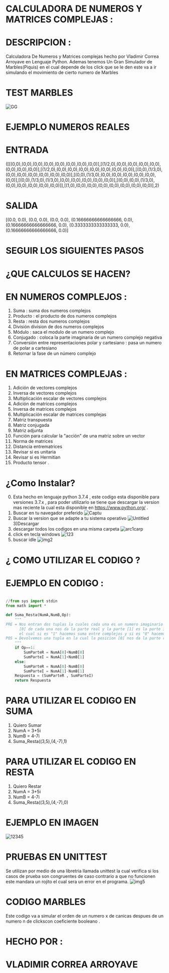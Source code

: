 # CALCULADORA DE NUMEROS Y MATRICES COMPLEJAS :

#   DESCRIPCION :

Calculadora De Numeros y Matrices complejas hecho por Vladimir Correa Arroyave en Lenguaje Python.
Ademas tenemos Un Gran Simulador de Marbles(Piquis) en el cual depende de los click que se le den este va a ir simulando el movimiento de cierto numero de Marbles

# TEST MARBLES
![GG](https://user-images.githubusercontent.com/54039061/67326166-c57f9a00-f4db-11e9-96d3-357c62c300b5.PNG)

# EJEMPLO NUMEROS REALES
# ENTRADA
([[(0,0),(0,0),(0,0),(0,0),(0,0),(0,0),(0,0),(0,0)],[(1/2,0),(0,0),(0,0),(0,0),(0,0),(0,0),(0,0),(0,0)],[(1/2,0),(0,0),(0,0),(0,0),(0,0),(0,0),(0,0),(0,0)],[(0,0),(1/3,0),(0,0),(0,0),(0,0),(0,0),(0,0),(0,0)],[(0,0),(1/3,0),(0,0),(0,0),(0,0),(0,0),(0,0),(0,0)],[(0,0),(1/3,0),(1/3,0),(0,0),(0,0),(0,0),(0,0),(0,0)],[(0,0),(0,0),(1/3,0),(0,0),(0,0),(0,0),(0,0),(0,0)]],[(1,0),(0,0),(0,0),(0,0),(0,0),(0,0),(0,0),(0,0)],2)

# SALIDA
[(0.0, 0.0), (0.0, 0.0), (0.0, 0.0), (0.16666666666666666, 0.0), (0.16666666666666666, 0.0), (0.3333333333333333, 0.0), (0.16666666666666666, 0.0)]

# SEGUIR LOS SIGUIENTES PASOS

#   ¿QUE CALCULOS SE HACEN?

# EN NUMEROS COMPLEJOS :

1) Suma : suma dos numeros complejos
2) Producto : el producto de dos numeros complejos
3) Resta : resta dos numeros complejos
4) División division de dos numeros complejos
5) Módulo : saca el modulo de un numero complejo
6) Conjugado : coloca la parte imaginaria de un numero complejo negativa
7) Conversión entre representaciones polar y cartesiano : pasa un numero de polar a cartesiano
8) Retornar la fase de un número complejo 

# EN MATRICES COMPLEJAS :

1) Adición de vectores complejos 
2) Inversa de vectores complejos 
3) Multiplicación escalar de vectores complejos 
4) Adición de matrices complejos 
5) Inversa de matrices complejos 
6) Multiplicación escalar de matrices complejas 
7) Matriz transpuesta 
8) Matriz conjugada 
9) Matriz adjunta 
10) Función para calcular la "acción" de una matriz sobre un vector 
11) Norma de matrices 
12) Distancia entrematrices 
13) Revisar si es unitaria 
14) Revisar si es Hermitian 
15) Producto tensor .


# ¿Como Instalar?
0) Esta hecho en lenguaje python 3.7.4 , este codigo esta disponible para versiones 3.7.x , para poder utilizarlo se tiene que descargar
la version mas reciente la cual esta disponible en https://www.python.org/ .
1) Buscar en tu navegador preferido
![Captu](https://user-images.githubusercontent.com/54039061/64633306-947e5680-d3c0-11e9-8e63-762808fffc48.PNG)
2) Buscar la version que se adapte a tu sistema operativo
![Untitled](https://user-images.githubusercontent.com/54039061/64633756-706f4500-d3c1-11e9-8375-6b16f17ade22.png)
3)Descargar
4) descargar todos los codigos en una misma carpeta
![arc1carp](https://user-images.githubusercontent.com/54039061/64201722-f1c05800-ce54-11e9-8707-976f049aa357.png)
5) click en tecla windows
![123](https://user-images.githubusercontent.com/54039061/64634003-e5427f00-d3c1-11e9-8117-eea94ad87551.png)
6) buscar idle
![img2](https://user-images.githubusercontent.com/54039061/64200892-0865af80-ce53-11e9-8b5c-fddea35ed343.png)

# ¿ COMO UTILIZAR EL CODIGO ?
# EJEMPLO EN CODIGO :

```Python
		
//from sys import stdin
from math import *

def Suma_Resta(NumA,NumB,Op):
    """
PRE = Nos entran dos tuplas la cuales cada una es un numero imaginario NumA y NumB dentro de ellas la posicion
      [0] de cada una nos da la parte real y la parte [1] es la parte imaginaria, Ademas nos entra un Op
      el cual si es "1" hacemos suma entre complejos y si es "0" hacemos la resta entre complejos.
POS = Devolvemos una tupla en la cual la posicion [0] nos da la parte real y la parte [1] es la parte imaginaria
    """
    if Op==1:
        SumParteR = NumA[0]+NumB[0]
        SumParteI = NumA[1]+NumB[1]
    else:
        SumParteR = NumA[0]-NumB[0]
        SumParteI = NumA[1]-NumB[1]
    Respuesta = (SumParteR , SumParteI)
    return Respuesta
```
# PARA UTILIZAR EL CODIGO EN SUMA
1) Quiero Sumar
2) NumA = 3+5i
3) NumB = 4-7i
4) Suma_Resta((3,5),(4,-7),1)
# PARA UTILIZAR EL CODIGO EN RESTA
1) Quiero Restar
2) NumA = 3+5i
3) NumB = 4-7i
4) Suma_Resta((3,5),(4,-7),0)
# EJEMPLO EN IMAGEN
![12345](https://user-images.githubusercontent.com/54039061/64634611-3e5ee280-d3c3-11e9-9141-e9da69e85b9e.PNG)

# PRUEBAS EN UNITTEST

Se utilizan por medio de una libretria llamada unittest la cual verifica si los casos de prueba son congruentes
de caso contrario a que no funcionen este mandara un rojito el cual sera un error en el programa.
![img5](https://user-images.githubusercontent.com/54039061/64201600-ae65e980-ce54-11e9-89b8-e86ffe8ee638.png)

# CODIGO MARBLES

Este codigo va a simular el orden de un numero x de canicas despues de un numero n de clickscon coeficiente booleano .

# HECHO POR :
# VLADIMIR CORREA ARROYAVE
